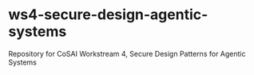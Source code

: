 # ws4-secure-design-agentic-systems
Repository for CoSAI Workstream 4, Secure Design Patterns for Agentic Systems 
